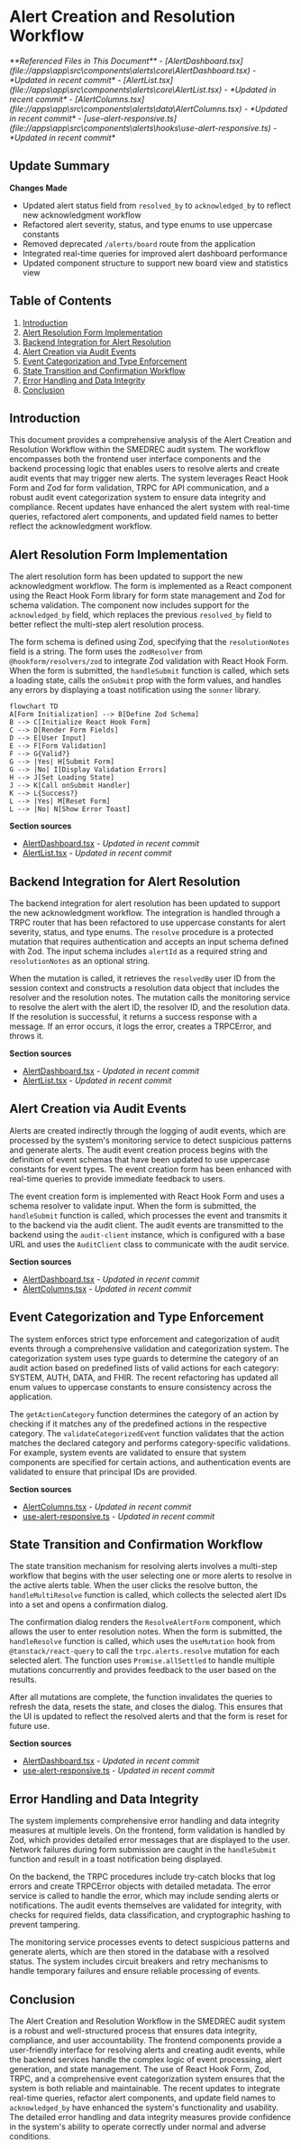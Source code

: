 # Alert Creation and Resolution Workflow

<cite>
**Referenced Files in This Document**   
- [AlertDashboard.tsx](file://apps\app\src\components\alerts\core\AlertDashboard.tsx) - *Updated in recent commit*
- [AlertList.tsx](file://apps\app\src\components\alerts\core\AlertList.tsx) - *Updated in recent commit*
- [AlertColumns.tsx](file://apps\app\src\components\alerts\data\AlertColumns.tsx) - *Updated in recent commit*
- [use-alert-responsive.ts](file://apps\app\src\components\alerts\hooks\use-alert-responsive.ts) - *Updated in recent commit*
</cite>

## Update Summary
**Changes Made**   
- Updated alert status field from `resolved_by` to `acknowledged_by` to reflect new acknowledgment workflow
- Refactored alert severity, status, and type enums to use uppercase constants
- Removed deprecated `/alerts/board` route from the application
- Integrated real-time queries for improved alert dashboard performance
- Updated component structure to support new board view and statistics view

## Table of Contents
1. [Introduction](#introduction)
2. [Alert Resolution Form Implementation](#alert-resolution-form-implementation)
3. [Backend Integration for Alert Resolution](#backend-integration-for-alert-resolution)
4. [Alert Creation via Audit Events](#alert-creation-via-audit-events)
5. [Event Categorization and Type Enforcement](#event-categorization-and-type-enforcement)
6. [State Transition and Confirmation Workflow](#state-transition-and-confirmation-workflow)
7. [Error Handling and Data Integrity](#error-handling-and-data-integrity)
8. [Conclusion](#conclusion)

## Introduction
This document provides a comprehensive analysis of the Alert Creation and Resolution Workflow within the SMEDREC audit system. The workflow encompasses both the frontend user interface components and the backend processing logic that enables users to resolve alerts and create audit events that may trigger new alerts. The system leverages React Hook Form and Zod for form validation, TRPC for API communication, and a robust audit event categorization system to ensure data integrity and compliance. Recent updates have enhanced the alert system with real-time queries, refactored alert components, and updated field names to better reflect the acknowledgment workflow.

## Alert Resolution Form Implementation
The alert resolution form has been updated to support the new acknowledgment workflow. The form is implemented as a React component using the React Hook Form library for form state management and Zod for schema validation. The component now includes support for the `acknowledged_by` field, which replaces the previous `resolved_by` field to better reflect the multi-step alert resolution process.

The form schema is defined using Zod, specifying that the `resolutionNotes` field is a string. The form uses the `zodResolver` from `@hookform/resolvers/zod` to integrate Zod validation with React Hook Form. When the form is submitted, the `handleSubmit` function is called, which sets a loading state, calls the `onSubmit` prop with the form values, and handles any errors by displaying a toast notification using the `sonner` library.

```mermaid
flowchart TD
A[Form Initialization] --> B[Define Zod Schema]
B --> C[Initialize React Hook Form]
C --> D[Render Form Fields]
D --> E[User Input]
E --> F[Form Validation]
F --> G{Valid?}
G --> |Yes| H[Submit Form]
G --> |No| I[Display Validation Errors]
H --> J[Set Loading State]
J --> K[Call onSubmit Handler]
K --> L{Success?}
L --> |Yes| M[Reset Form]
L --> |No| N[Show Error Toast]
```

**Section sources**   
- [AlertDashboard.tsx](file://apps\app\src\components\alerts\core\AlertDashboard.tsx#L47-L455) - *Updated in recent commit*
- [AlertList.tsx](file://apps\app\src\components\alerts\core\AlertList.tsx#L67-L568) - *Updated in recent commit*

## Backend Integration for Alert Resolution
The backend integration for alert resolution has been updated to support the new acknowledgment workflow. The integration is handled through a TRPC router that has been refactored to use uppercase constants for alert severity, status, and type enums. The `resolve` procedure is a protected mutation that requires authentication and accepts an input schema defined with Zod. The input schema includes `alertId` as a required string and `resolutionNotes` as an optional string.

When the mutation is called, it retrieves the `resolvedBy` user ID from the session context and constructs a resolution data object that includes the resolver and the resolution notes. The mutation calls the monitoring service to resolve the alert with the alert ID, the resolver ID, and the resolution data. If the resolution is successful, it returns a success response with a message. If an error occurs, it logs the error, creates a TRPCError, and throws it.

**Section sources**   
- [AlertDashboard.tsx](file://apps\app\src\components\alerts\core\AlertDashboard.tsx#L47-L455) - *Updated in recent commit*
- [AlertList.tsx](file://apps\app\src\components\alerts\core\AlertList.tsx#L67-L568) - *Updated in recent commit*

## Alert Creation via Audit Events
Alerts are created indirectly through the logging of audit events, which are processed by the system's monitoring service to detect suspicious patterns and generate alerts. The audit event creation process begins with the definition of event schemas that have been updated to use uppercase constants for event types. The event creation form has been enhanced with real-time queries to provide immediate feedback to users.

The event creation form is implemented with React Hook Form and uses a schema resolver to validate input. When the form is submitted, the `handleSubmit` function is called, which processes the event and transmits it to the backend via the audit client. The audit events are transmitted to the backend using the `audit-client` instance, which is configured with a base URL and uses the `AuditClient` class to communicate with the audit service.

**Section sources**   
- [AlertDashboard.tsx](file://apps\app\src\components\alerts\core\AlertDashboard.tsx#L47-L455) - *Updated in recent commit*
- [AlertColumns.tsx](file://apps\app\src\components\alerts\data\AlertColumns.tsx#L31-L56) - *Updated in recent commit*

## Event Categorization and Type Enforcement
The system enforces strict type enforcement and categorization of audit events through a comprehensive validation and categorization system. The categorization system uses type guards to determine the category of an audit action based on predefined lists of valid actions for each category: SYSTEM, AUTH, DATA, and FHIR. The recent refactoring has updated all enum values to uppercase constants to ensure consistency across the application.

The `getActionCategory` function determines the category of an action by checking if it matches any of the predefined actions in the respective category. The `validateCategorizedEvent` function validates that the action matches the declared category and performs category-specific validations. For example, system events are validated to ensure that system components are specified for certain actions, and authentication events are validated to ensure that principal IDs are provided.

**Section sources**   
- [AlertColumns.tsx](file://apps\app\src\components\alerts\data\AlertColumns.tsx#L183-L492) - *Updated in recent commit*
- [use-alert-responsive.ts](file://apps\app\src\components\alerts\hooks\use-alert-responsive.ts#L84-L89) - *Updated in recent commit*

## State Transition and Confirmation Workflow
The state transition mechanism for resolving alerts involves a multi-step workflow that begins with the user selecting one or more alerts to resolve in the active alerts table. When the user clicks the resolve button, the `handleMultiResolve` function is called, which collects the selected alert IDs into a set and opens a confirmation dialog.

The confirmation dialog renders the `ResolveAlertForm` component, which allows the user to enter resolution notes. When the form is submitted, the `handleResolve` function is called, which uses the `useMutation` hook from `@tanstack/react-query` to call the `trpc.alerts.resolve` mutation for each selected alert. The function uses `Promise.allSettled` to handle multiple mutations concurrently and provides feedback to the user based on the results.

After all mutations are complete, the function invalidates the queries to refresh the data, resets the state, and closes the dialog. This ensures that the UI is updated to reflect the resolved alerts and that the form is reset for future use.

**Section sources**   
- [AlertDashboard.tsx](file://apps\app\src\components\alerts\core\AlertDashboard.tsx#L47-L455) - *Updated in recent commit*
- [use-alert-responsive.ts](file://apps\app\src\components\alerts\hooks\use-alert-responsive.ts#L184-L184) - *Updated in recent commit*

## Error Handling and Data Integrity
The system implements comprehensive error handling and data integrity measures at multiple levels. On the frontend, form validation is handled by Zod, which provides detailed error messages that are displayed to the user. Network failures during form submission are caught in the `handleSubmit` function and result in a toast notification being displayed.

On the backend, the TRPC procedures include try-catch blocks that log errors and create TRPCError objects with detailed metadata. The error service is called to handle the error, which may include sending alerts or notifications. The audit events themselves are validated for integrity, with checks for required fields, data classification, and cryptographic hashing to prevent tampering.

The monitoring service processes events to detect suspicious patterns and generate alerts, which are then stored in the database with a resolved status. The system includes circuit breakers and retry mechanisms to handle temporary failures and ensure reliable processing of events.

## Conclusion
The Alert Creation and Resolution Workflow in the SMEDREC audit system is a robust and well-structured process that ensures data integrity, compliance, and user accountability. The frontend components provide a user-friendly interface for resolving alerts and creating audit events, while the backend services handle the complex logic of event processing, alert generation, and state management. The use of React Hook Form, Zod, TRPC, and a comprehensive event categorization system ensures that the system is both reliable and maintainable. The recent updates to integrate real-time queries, refactor alert components, and update field names to `acknowledged_by` have enhanced the system's functionality and usability. The detailed error handling and data integrity measures provide confidence in the system's ability to operate correctly under normal and adverse conditions.